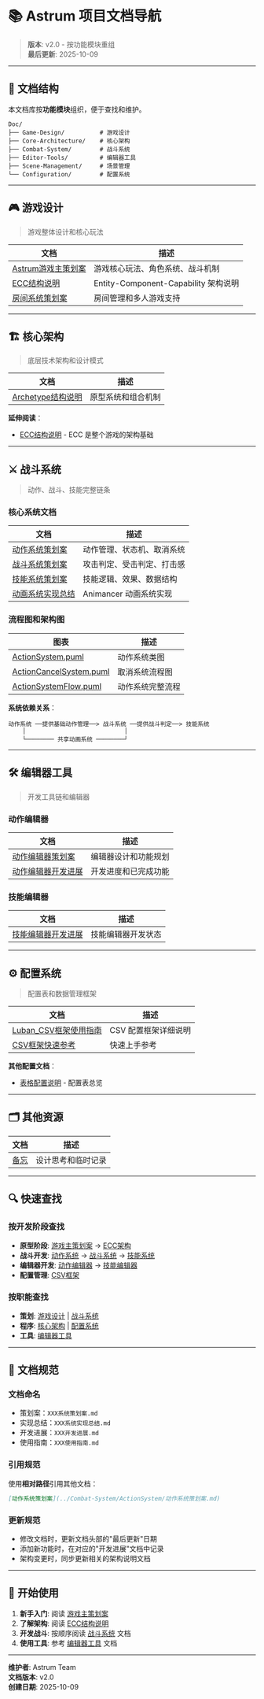 # 📚 Astrum 项目文档导航

> **版本**: v2.0 - 按功能模块重组  
> **最后更新**: 2025-10-09

---

## 📂 文档结构

本文档库按**功能模块**组织，便于查找和维护。

```
Doc/
├── Game-Design/          # 游戏设计
├── Core-Architecture/    # 核心架构
├── Combat-System/        # 战斗系统
├── Editor-Tools/         # 编辑器工具
├── Scene-Management/     # 场景管理
└── Configuration/        # 配置系统
```

---

## 🎮 游戏设计

> 游戏整体设计和核心玩法

| 文档 | 描述 |
|------|------|
| [Astrum游戏主策划案](./Game-Design/Astrum游戏主策划案.md) | 游戏核心玩法、角色系统、战斗机制 |
| [ECC结构说明](./Game-Design/ECC结构说明.md) | Entity-Component-Capability 架构说明 |
| [房间系统策划案](./Game-Design/房间系统策划案.md) | 房间管理和多人游戏支持 |

---

## 🏗️ 核心架构

> 底层技术架构和设计模式

| 文档 | 描述 |
|------|------|
| [Archetype结构说明](./Core-Architecture/Archetype结构说明.md) | 原型系统和组合机制 |

**延伸阅读**：
- [ECC结构说明](./Game-Design/ECC结构说明.md) - ECC 是整个游戏的架构基础

---

## ⚔️ 战斗系统

> 动作、战斗、技能完整链条

### 核心系统文档

| 文档 | 描述 |
|------|------|
| [动作系统策划案](./Combat-System/ActionSystem/动作系统策划案.md) | 动作管理、状态机、取消系统 |
| [战斗系统策划案](./Combat-System/战斗系统策划案.md) | 攻击判定、受击判定、打击感 |
| [技能系统策划案](./Combat-System/技能系统策划案.md) | 技能逻辑、效果、数据结构 |
| [动画系统实现总结](./Combat-System/动画系统实现总结.md) | Animancer 动画系统实现 |

### 流程图和架构图

| 图表 | 描述 |
|------|------|
| [ActionSystem.puml](./Combat-System/ActionSystem/ActionSystem.puml) | 动作系统类图 |
| [ActionCancelSystem.puml](./Combat-System/ActionSystem/ActionCancelSystem.puml) | 取消系统流程图 |
| [ActionSystemFlow.puml](./Combat-System/ActionSystem/ActionSystemFlow.puml) | 动作系统完整流程 |

**系统依赖关系**：
```
动作系统 ──提供基础动作管理──> 战斗系统 ──提供战斗判定──> 技能系统
    │                            │
    └──────── 共享动画系统 ────────┘
```

---

## 🛠️ 编辑器工具

> 开发工具链和编辑器

### 动作编辑器

| 文档 | 描述 |
|------|------|
| [动作编辑器策划案](./Editor-Tools/动作编辑器/动作编辑器策划案.md) | 编辑器设计和功能规划 |
| [动作编辑器开发进展](./Editor-Tools/动作编辑器/动作编辑器开发进展.md) | 开发进度和已完成功能 |

### 技能编辑器

| 文档 | 描述 |
|------|------|
| [技能编辑器开发进展](./Editor-Tools/技能编辑器开发进展.md) | 技能编辑器开发状态 |

---

## ⚙️ 配置系统

> 配置表和数据管理框架

| 文档 | 描述 |
|------|------|
| [Luban_CSV框架使用指南](./Editor-Tools/Luban_CSV框架使用指南.md) | CSV 配置框架详细说明 |
| [CSV框架快速参考](./Editor-Tools/CSV框架快速参考.md) | 快速上手参考 |

**其他配置文档**：
- [表格配置说明](./表格配置说明.md) - 配置表总览

---

## 🗂️ 其他资源

| 文档 | 描述 |
|------|------|
| [备忘](./备忘.md) | 设计思考和临时记录 |

---

## 🔍 快速查找

### 按开发阶段查找

- **原型阶段**: [游戏主策划案](./Game-Design/Astrum游戏主策划案.md) → [ECC架构](./Game-Design/ECC结构说明.md)
- **战斗开发**: [动作系统](./Combat-System/ActionSystem/动作系统策划案.md) → [战斗系统](./Combat-System/战斗系统策划案.md) → [技能系统](./Combat-System/技能系统策划案.md)
- **编辑器开发**: [动作编辑器](./Editor-Tools/动作编辑器/动作编辑器策划案.md) → [技能编辑器](./Editor-Tools/技能编辑器开发进展.md)
- **配置管理**: [CSV框架](./Editor-Tools/Luban_CSV框架使用指南.md)

### 按职能查找

- **策划**: [游戏设计](#-游戏设计) | [战斗系统](#️-战斗系统)
- **程序**: [核心架构](#️-核心架构) | [配置系统](#️-配置系统)
- **工具**: [编辑器工具](#️-编辑器工具)

---

## 📝 文档规范

### 文档命名

- 策划案：`XXX系统策划案.md`
- 实现总结：`XXX系统实现总结.md`
- 开发进展：`XXX开发进展.md`
- 使用指南：`XXX使用指南.md`

### 引用规范

使用**相对路径**引用其他文档：
```markdown
[动作系统策划案](../Combat-System/ActionSystem/动作系统策划案.md)
```

### 更新规范

- 修改文档时，更新文档头部的"最后更新"日期
- 添加新功能时，在对应的"开发进展"文档中记录
- 架构变更时，同步更新相关的架构说明文档

---

## 🚀 开始使用

1. **新手入门**: 阅读 [游戏主策划案](./Game-Design/Astrum游戏主策划案.md)
2. **了解架构**: 阅读 [ECC结构说明](./Game-Design/ECC结构说明.md)
3. **开发战斗**: 按顺序阅读 [战斗系统](#️-战斗系统) 文档
4. **使用工具**: 参考 [编辑器工具](#️-编辑器工具) 文档

---

**维护者**: Astrum Team  
**文档版本**: v2.0  
**创建日期**: 2025-10-09

